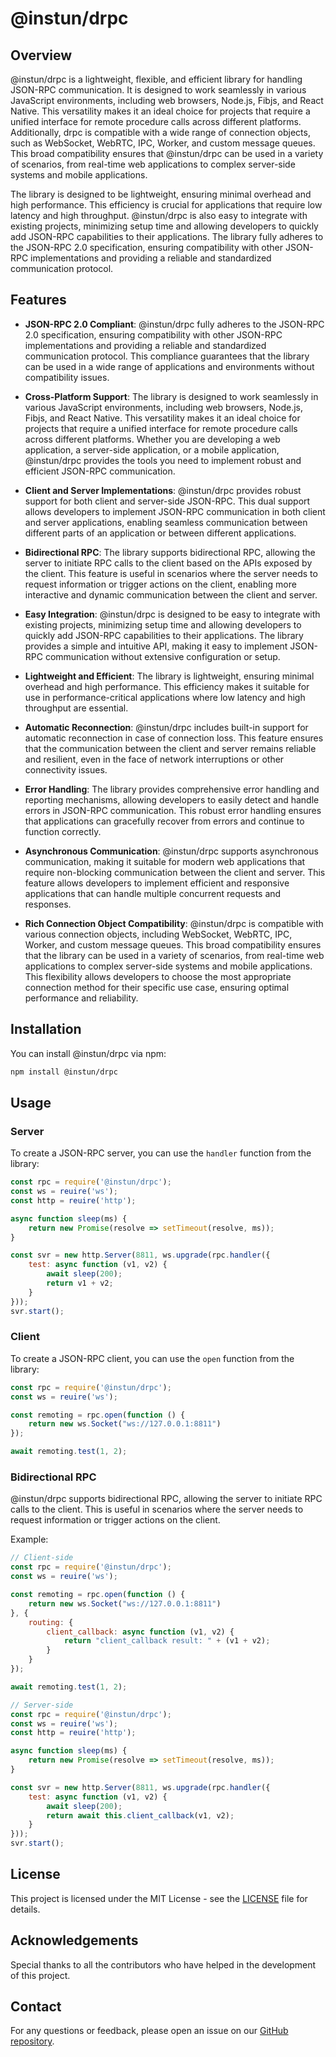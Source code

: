 # @instun/drpc

## Overview

@instun/drpc is a lightweight, flexible, and efficient library for handling JSON-RPC communication. It is designed to work seamlessly in various JavaScript environments, including web browsers, Node.js, Fibjs, and React Native. This versatility makes it an ideal choice for projects that require a unified interface for remote procedure calls across different platforms. Additionally, drpc is compatible with a wide range of connection objects, such as WebSocket, WebRTC, IPC, Worker, and custom message queues. This broad compatibility ensures that @instun/drpc can be used in a variety of scenarios, from real-time web applications to complex server-side systems and mobile applications.

The library is designed to be lightweight, ensuring minimal overhead and high performance. This efficiency is crucial for applications that require low latency and high throughput. @instun/drpc is also easy to integrate with existing projects, minimizing setup time and allowing developers to quickly add JSON-RPC capabilities to their applications. The library fully adheres to the JSON-RPC 2.0 specification, ensuring compatibility with other JSON-RPC implementations and providing a reliable and standardized communication protocol.

## Features

- **JSON-RPC 2.0 Compliant**: @instun/drpc fully adheres to the JSON-RPC 2.0 specification, ensuring compatibility with other JSON-RPC implementations and providing a reliable and standardized communication protocol. This compliance guarantees that the library can be used in a wide range of applications and environments without compatibility issues.

- **Cross-Platform Support**: The library is designed to work seamlessly in various JavaScript environments, including web browsers, Node.js, Fibjs, and React Native. This versatility makes it an ideal choice for projects that require a unified interface for remote procedure calls across different platforms. Whether you are developing a web application, a server-side application, or a mobile application, @instun/drpc provides the tools you need to implement robust and efficient JSON-RPC communication.

- **Client and Server Implementations**: @instun/drpc provides robust support for both client and server-side JSON-RPC. This dual support allows developers to implement JSON-RPC communication in both client and server applications, enabling seamless communication between different parts of an application or between different applications.

- **Bidirectional RPC**: The library supports bidirectional RPC, allowing the server to initiate RPC calls to the client based on the APIs exposed by the client. This feature is useful in scenarios where the server needs to request information or trigger actions on the client, enabling more interactive and dynamic communication between the client and server.

- **Easy Integration**: @instun/drpc is designed to be easy to integrate with existing projects, minimizing setup time and allowing developers to quickly add JSON-RPC capabilities to their applications. The library provides a simple and intuitive API, making it easy to implement JSON-RPC communication without extensive configuration or setup.

- **Lightweight and Efficient**: The library is lightweight, ensuring minimal overhead and high performance. This efficiency makes it suitable for use in performance-critical applications where low latency and high throughput are essential.

- **Automatic Reconnection**: @instun/drpc includes built-in support for automatic reconnection in case of connection loss. This feature ensures that the communication between the client and server remains reliable and resilient, even in the face of network interruptions or other connectivity issues.

- **Error Handling**: The library provides comprehensive error handling and reporting mechanisms, allowing developers to easily detect and handle errors in JSON-RPC communication. This robust error handling ensures that applications can gracefully recover from errors and continue to function correctly.

- **Asynchronous Communication**: @instun/drpc supports asynchronous communication, making it suitable for modern web applications that require non-blocking communication between the client and server. This feature allows developers to implement efficient and responsive applications that can handle multiple concurrent requests and responses.

- **Rich Connection Object Compatibility**: @instun/drpc is compatible with various connection objects, including WebSocket, WebRTC, IPC, Worker, and custom message queues. This broad compatibility ensures that the library can be used in a variety of scenarios, from real-time web applications to complex server-side systems and mobile applications. This flexibility allows developers to choose the most appropriate connection method for their specific use case, ensuring optimal performance and reliability.

## Installation

You can install @instun/drpc via npm:

```sh
npm install @instun/drpc
```

## Usage

### Server

To create a JSON-RPC server, you can use the `handler` function from the library:

```js
const rpc = require('@instun/drpc');
const ws = reuire('ws');
const http = reuire('http');

async function sleep(ms) {
    return new Promise(resolve => setTimeout(resolve, ms));
}

const svr = new http.Server(8811, ws.upgrade(rpc.handler({
    test: async function (v1, v2) {
        await sleep(200);
        return v1 + v2;
    }
}));
svr.start();
```

### Client

To create a JSON-RPC client, you can use the `open` function from the library:

```js
const rpc = require('@instun/drpc');
const ws = reuire('ws');

const remoting = rpc.open(function () {
    return new ws.Socket("ws://127.0.0.1:8811")
});

await remoting.test(1, 2);
```

### Bidirectional RPC

@instun/drpc supports bidirectional RPC, allowing the server to initiate RPC calls to the client. This is useful in scenarios where the server needs to request information or trigger actions on the client.

Example:

```js
// Client-side
const rpc = require('@instun/drpc');
const ws = reuire('ws');

const remoting = rpc.open(function () {
    return new ws.Socket("ws://127.0.0.1:8811")
}, {
    routing: {
        client_callback: async function (v1, v2) {
            return "client_callback result: " + (v1 + v2);
        }
    }
});

await remoting.test(1, 2);

// Server-side
const rpc = require('@instun/drpc');
const ws = reuire('ws');
const http = reuire('http');

async function sleep(ms) {
    return new Promise(resolve => setTimeout(resolve, ms));
}

const svr = new http.Server(8811, ws.upgrade(rpc.handler({
    test: async function (v1, v2) {
        await sleep(200);
        return await this.client_callback(v1, v2);
    }
}));
svr.start();
```

## License

This project is licensed under the MIT License - see the [LICENSE](LICENSE) file for details.

## Acknowledgements

Special thanks to all the contributors who have helped in the development of this project.

## Contact

For any questions or feedback, please open an issue on our [GitHub repository](https://github.com/Instun/drpc).
